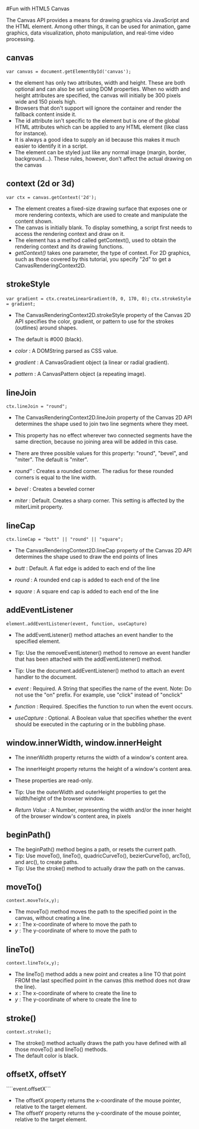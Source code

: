 #Fun with HTML5 Canvas

The Canvas API provides a means for drawing graphics via JavaScript and the HTML <canvas> element. Among other things, it can be used for animation, game graphics, data visualization, photo manipulation, and real-time video processing.

canvas
-----------------------
``var canvas = document.getElementById('canvas');``

* the <canvas> element has only two attributes, width and height. These are both optional and can also be set using DOM properties. When no width and height attributes are specified, the canvas will initially be 300 pixels wide and 150 pixels high.
* Browsers that don't support <canvas> will ignore the container and render the fallback content inside it. 
* The id attribute isn't specific to the <canvas> element but is one of the global HTML attributes which can be applied to any HTML element (like class for instance). 
* It is always a good idea to supply an id because this makes it much easier to identify it in a script.
* The <canvas> element can be styled just like any normal image (margin, border, background…). These rules, however, don't affect the actual drawing on the canvas

context (2d or 3d)
-----------------------
``var ctx = canvas.getContext('2d');``

* The <canvas> element creates a fixed-size drawing surface that exposes one or more rendering contexts, which are used to create and manipulate the content shown. 
* The canvas is initially blank. To display something, a script first needs to access the rendering context and draw on it. 
* The <canvas> element has a method called getContext(), used to obtain the rendering context and its drawing functions. 
* _getContext()_ takes one parameter, the type of context. For 2D graphics, such as those covered by this tutorial, you specify "2d" to get a CanvasRenderingContext2D.

strokeStyle
-----------------------
``var gradient = ctx.createLinearGradient(0, 0, 170, 0);``
``ctx.strokeStyle = gradient;``
* The CanvasRenderingContext2D.strokeStyle property of the Canvas 2D API specifies the color, gradient, or pattern to use for the strokes (outlines) around shapes. 
* The default is #000 (black).

* _color_ : A DOMString parsed as CSS <color> value.
* _gradient_ : A CanvasGradient object (a linear or radial gradient).
* _pattern_ : A CanvasPattern object (a repeating image).

lineJoin
-----------------------
``ctx.lineJoin = "round";``
* The CanvasRenderingContext2D.lineJoin property of the Canvas 2D API determines the shape used to join two line segments where they meet.
* This property has no effect wherever two connected segments have the same direction, because no joining area will be added in this case. 
* There are three possible values for this property: "round", "bevel", and "miter". The default is "miter".

* _round"_ : Creates a rounded corner. The radius for these rounded corners is equal to the line width.
* _bevel_ : Creates a beveled corner
* _miter_ : Default. Creates a sharp corner. This setting is affected by the miterLimit property.

lineCap
-----------------------
``ctx.lineCap = "butt" || "round" || "square";``
* The CanvasRenderingContext2D.lineCap property of the Canvas 2D API determines the shape used to draw the end points of lines

* _butt_ : Default. A flat edge is added to each end of the line	
* _round_ : A rounded end cap is added to each end of the line	
* _square_ : A square end cap is added to each end of the line

addEventListener
-----------------------
``element.addEventListener(event, function, useCapture)``
* The addEventListener() method attaches an event handler to the specified element.
* Tip: Use the removeEventListener() method to remove an event handler that has been attached with the addEventListener() method.
* Tip: Use the document.addEventListener() method to attach an event handler to the document.

* _event_ : Required. A String that specifies the name of the event. Note: Do not use the "on" prefix. For example, use "click" instead of "onclick"
* _function_ : Required. Specifies the function to run when the event occurs. 
* _useCapture_ : Optional. A Boolean value that specifies whether the event should be executed in the capturing or in the bubbling phase. 

window.innerWidth, window.innerHeight
-----------------------
* The innerWidth property returns the width of a window's content area.
* The innerHeight property returns the height of a window's content area.
* These properties are read-only.
* Tip: Use the outerWidth and outerHeight properties to get the width/height of the browser window.

* _Return Value_ : A Number, representing the width and/or the inner height of the browser window's content area, in pixels

beginPath()
-----------------------
* The beginPath() method begins a path, or resets the current path.
* Tip: Use moveTo(), lineTo(), quadricCurveTo(), bezierCurveTo(), arcTo(), and arc(), to create paths.
* Tip: Use the stroke() method to actually draw the path on the canvas.


moveTo()
-----------------------
```context.moveTo(x,y);```
* The moveTo() method moves the path to the specified point in the canvas, without creating a line.
* _x_ : The x-coordinate of where to move the path to	
* _y_ :	The y-coordinate of where to move the path to


lineTo()
-----------------------
```context.lineTo(x,y);```
* The lineTo() method adds a new point and creates a line TO that point FROM the last specified point in the canvas (this method does not draw the line).
* _x_ : The x-coordinate of where to create the line to	
* _y_ :	The y-coordinate of where to create the line to


stroke()
-----------------------
```context.stroke();```
* The stroke() method actually draws the path you have defined with all those moveTo() and lineTo() methods. 
* The default color is black.

offsetX, offsetY
-----------------------
````event.offsetX```
* The offsetX property returns the x-coordinate of the mouse pointer, relative to the target element.
* The offsetY property returns the y-coordinate of the mouse pointer, relative to the target element.